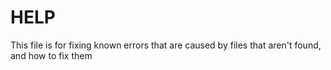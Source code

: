# HELP

This file is for fixing known errors that are caused by files that aren't found, and how to fix them
